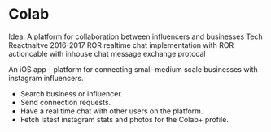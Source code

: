 # Colab
Idea: A platform for collaboration between influencers and businesses Tech Reactnaitve 2016-2017 ROR realtime chat implementation with ROR actioncable with inhouse chat message exchange protocal 


An iOS app - platform for connecting small-medium scale businesses with instagram influencers.
- Search business or influencer.
- Send connection requests.
- Have a real time chat with other users on the platform. 
- Fetch latest instagram stats and photos for the Colab+ profile.


